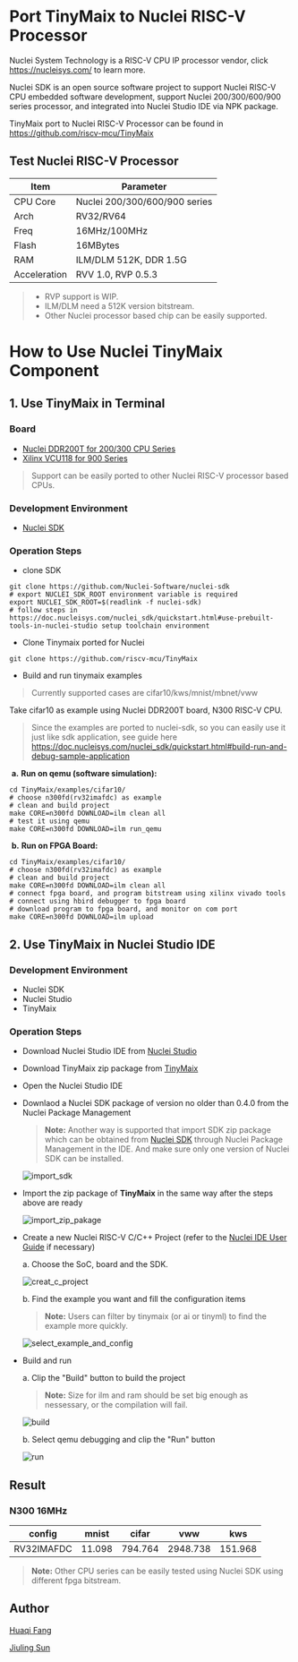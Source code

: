 # Port TinyMaix to Nuclei RISC-V Processor

Nuclei System Technology is a RISC-V CPU IP processor vendor, click https://nucleisys.com/ to learn more.

Nuclei SDK is an open source software project to support Nuclei RISC-V CPU embedded software development,
support Nuclei 200/300/600/900 series processor, and integrated into Nuclei Studio IDE via NPK package.

TinyMaix port to Nuclei RISC-V Processor can be found in https://github.com/riscv-mcu/TinyMaix

## Test Nuclei RISC-V Processor

| Item         | Parameter      |
| ------------ | -------------- |
| CPU Core     | Nuclei 200/300/600/900 series |
| Arch         | RV32/RV64      |
| Freq         | 16MHz/100MHz   |
| Flash        | 16MBytes       |
| RAM          | ILM/DLM 512K, DDR 1.5G  |
| Acceleration | RVV 1.0, RVP 0.5.3    |

> - RVP support is WIP.
> - ILM/DLM need a 512K version bitstream.
> - Other Nuclei processor based chip can be easily supported.

# How to Use Nuclei TinyMaix Component

## 1. Use TinyMaix  in Terminal

### Board

- [Nuclei DDR200T for 200/300 CPU Series](https://nucleisys.com/developboard.php#ddr200t)
- [Xilinx VCU118 for 900 Series](https://www.xilinx.com/products/boards-and-kits/vcu118.html)

> Support can be easily ported to other Nuclei RISC-V processor based CPUs.

### Development Environment

- [Nuclei SDK](https://github.com/Nuclei-Software/nuclei-sdk)

### Operation Steps

- clone SDK

~~~shell
git clone https://github.com/Nuclei-Software/nuclei-sdk
# export NUCLEI_SDK_ROOT environment variable is required
export NUCLEI_SDK_ROOT=$(readlink -f nuclei-sdk)
# follow steps in https://doc.nucleisys.com/nuclei_sdk/quickstart.html#use-prebuilt-tools-in-nuclei-studio setup toolchain environment
~~~

- Clone Tinymaix ported for Nuclei

~~~shell
git clone https://github.com/riscv-mcu/TinyMaix
~~~

- Build and run tinymaix examples

> Currently supported cases are cifar10/kws/mnist/mbnet/vww

Take cifar10 as example using Nuclei DDR200T board, N300 RISC-V CPU.

> Since the examples are ported to nuclei-sdk, so you can easily
> use it just like sdk application, see guide here
> https://doc.nucleisys.com/nuclei_sdk/quickstart.html#build-run-and-debug-sample-application

​    **a.** **Run on qemu (software simulation):**

```shell
cd TinyMaix/examples/cifar10/
# choose n300fd(rv32imafdc) as example
# clean and build project
make CORE=n300fd DOWNLOAD=ilm clean all
# test it using qemu
make CORE=n300fd DOWNLOAD=ilm run_qemu
```

​    **b.** **Run on FPGA Board:**

~~~shell
cd TinyMaix/examples/cifar10/
# choose n300fd(rv32imafdc) as example
# clean and build project
make CORE=n300fd DOWNLOAD=ilm clean all
# connect fpga board, and program bitstream using xilinx vivado tools
# connect using hbird debugger to fpga board
# download program to fpga board, and monitor on com port
make CORE=n300fd DOWNLOAD=ilm upload
~~~

## 2. Use TinyMaix  in Nuclei Studio IDE

### Development Environment

- Nuclei SDK
- Nuclei Studio
- TinyMaix

### Operation Steps

- Download Nuclei Studio IDE from [Nuclei Studio](https://www.rvmcu.com/nucleistudio.html)

- Download TinyMaix zip package from [TinyMaix](https://github.com/riscv-mcu/TinyMaix/tree/nuclei-main/)

- Open the Nuclei Studio IDE

- Downlaod a Nuclei SDK package of version no older than 0.4.0 from the Nuclei Package Management

  > **Note:**  Another way is supported that import SDK zip package which can be obtained from [Nuclei SDK](https://github.com/Nuclei-Software/nuclei-sdk) through Nuclei Package Management in the IDE. And make sure only one version of Nuclei SDK can be installed.

  ![import_sdk](images/import_sdk.png)

- Import the zip package of **TinyMaix** in the same way after the steps above are ready

  ![import_zip_pakage](images/import_zip_pakage.png)

- Create a new Nuclei RISC-V C/C++ Project (refer to the [Nuclei IDE User Guide](https://www.nucleisys.com/upload/files/doc/nucleistudio/Nuclei_Studio_User_Guide_202212.pdf ) if necessary)

  a. Choose the SoC, board and the SDK.

  ![creat_c_project](images/creat_c_project.png)

   b. Find the example you want and fill the configuration items

  > **Note:** Users can filter by tinymaix (or ai or tinyml) to find the example  more quickly.

  ![select_example_and_config](images/select_example_and_config.png)

- Build and run

   a. Clip the "Build" button to build the project

  > **Note:** Size for ilm and ram should be set big enough as nessessary, or the compilation will fail.

  ![build](images/build.png)

   b. Select qemu debugging and clip the "Run" button

  ![run](images/run.png)

## Result

### N300 16MHz

| config | mnist | cifar | vww  | kws |
| ------ | ----- | ----- | ------ | -------- |
| RV32IMAFDC | 11.098 | 794.764 | 2948.738 | 151.968 |

> **Note:** Other CPU series can be easily tested using Nuclei SDK
> using different fpga bitstream.

## Author

[Huaqi Fang](https://github.com/fanghuaqi)

[Jiuling Sun](https://github.com/sunjiuling)